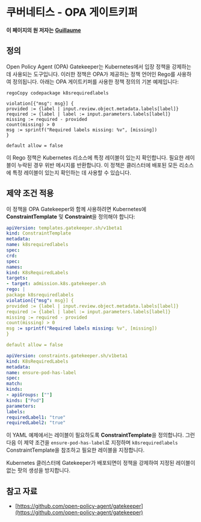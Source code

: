 # 쿠버네티스 - OPA 게이트키퍼

**이 페이지의 원 저자는** [**Guillaume**](https://www.linkedin.com/in/guillaume-chapela-ab4b9a196)

## 정의

Open Policy Agent (OPA) Gatekeeper는 Kubernetes에서 입장 정책을 강제하는 데 사용되는 도구입니다. 이러한 정책은 OPA가 제공하는 정책 언어인 Rego를 사용하여 정의됩니다. 아래는 OPA 게이트키퍼를 사용한 정책 정의의 기본 예제입니다:
```rego
regoCopy codepackage k8srequiredlabels

violation[{"msg": msg}] {
provided := {label | input.review.object.metadata.labels[label]}
required := {label | label := input.parameters.labels[label]}
missing := required - provided
count(missing) > 0
msg := sprintf("Required labels missing: %v", [missing])
}

default allow = false
```
이 Rego 정책은 Kubernetes 리소스에 특정 레이블이 있는지 확인합니다. 필요한 레이블이 누락된 경우 위반 메시지를 반환합니다. 이 정책은 클러스터에 배포된 모든 리소스에 특정 레이블이 있는지 확인하는 데 사용할 수 있습니다.

## 제약 조건 적용

이 정책을 OPA Gatekeeper와 함께 사용하려면 Kubernetes에 **ConstraintTemplate** 및 **Constraint**을 정의해야 합니다:
```yaml
apiVersion: templates.gatekeeper.sh/v1beta1
kind: ConstraintTemplate
metadata:
name: k8srequiredlabels
spec:
crd:
spec:
names:
kind: K8sRequiredLabels
targets:
- target: admission.k8s.gatekeeper.sh
rego: |
package k8srequiredlabels
violation[{"msg": msg}] {
provided := {label | input.review.object.metadata.labels[label]}
required := {label | label := input.parameters.labels[label]}
missing := required - provided
count(missing) > 0
msg := sprintf("Required labels missing: %v", [missing])
}

default allow = false
```

```yaml
apiVersion: constraints.gatekeeper.sh/v1beta1
kind: K8sRequiredLabels
metadata:
name: ensure-pod-has-label
spec:
match:
kinds:
- apiGroups: [""]
kinds: ["Pod"]
parameters:
labels:
requiredLabel1: "true"
requiredLabel2: "true"
```
이 YAML 예제에서는 레이블이 필요하도록 **ConstraintTemplate**을 정의합니다. 그런 다음 이 제약 조건을 `ensure-pod-has-label`로 지정하며 `k8srequiredlabels` ConstraintTemplate을 참조하고 필요한 레이블을 지정합니다.

Kubernetes 클러스터에 Gatekeeper가 배포되면이 정책을 강제하여 지정된 레이블이없는 팟의 생성을 방지합니다.

## 참고 자료

* [https://github.com/open-policy-agent/gatekeeper](https://github.com/open-policy-agent/gatekeeper)
